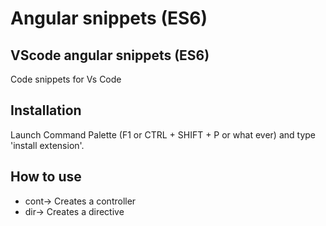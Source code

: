 # Angular snippets (ES6)
## VScode angular snippets (ES6)
Code snippets for Vs Code

## Installation
Launch Command Palette (F1 or CTRL + SHIFT + P or what ever) and type
'install extension'.


## How to use

* cont→   Creates a controller
* dir→    Creates a directive
